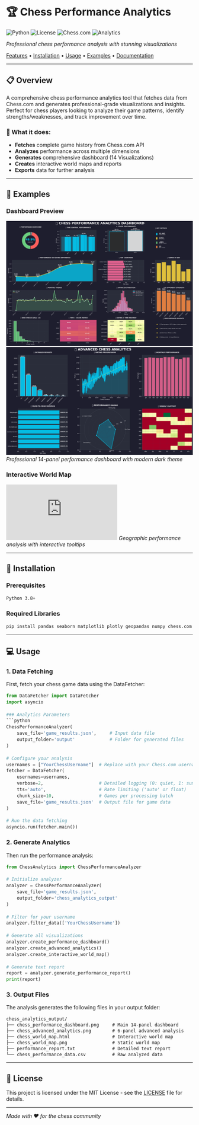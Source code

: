 # 🏆 Chess Performance Analytics 
  ![Python](https://img.shields.io/badge/Python-3.8+-blue.svg)
  ![License](https://img.shields.io/badge/License-MIT-green.svg)
  ![Chess.com](https://img.shields.io/badge/Data-Chess.com_API-orange.svg)
  ![Analytics](https://img.shields.io/badge/Analytics-Advanced-purple.svg)

  *Professional chess performance analysis with stunning visualizations*

[Features](#-features) • [Installation](#-installation) • [Usage](#-usage) • [Examples](#-examples) • [Documentation](#-documentation)

---

## 📋 Overview

A comprehensive chess performance analytics tool that fetches data from Chess.com and generates professional-grade visualizations and insights. Perfect for chess players looking to analyze their game patterns, identify strengths/weaknesses, and track improvement over time.

### 🎯 What it does:
- **Fetches** complete game history from Chess.com API
- **Analyzes** performance across multiple dimensions
- **Generates** comprehensive dashboard (14 Visualizations)
- **Creates** interactive world maps and reports
- **Exports** data for further analysis
---

## 📸 Examples

### Dashboard Preview
![Chess Dashboard1](https://github.com/Fayed-Rsl/chess-analyzer/blob/main/chess_analytics_output/chess_performance_dashboard.png)
![Chess Dashboard2](https://github.com/Fayed-Rsl/chess-analyzer/blob/main/chess_analytics_output/chess_advanced_analytics.png)
*Professional 14-panel performance dashboard with modern dark theme*

### Interactive World Map
![World Map](https://github.com/Fayed-Rsl/chess-analyzer/blob/main/chess_analytics_output/chess_world_map.html)
*Geographic performance analysis with interactive tooltips*

---

## 🚀 Installation

### Prerequisites
```bash
Python 3.8+
```

### Required Libraries
```bash
pip install pandas seaborn matplotlib plotly geopandas numpy chess.com asyncio
```

---

## 💻 Usage

### 1. **Data Fetching**

First, fetch your chess game data using the DataFetcher:

```python
from DataFetcher import DataFetcher
import asyncio

### Analytics Parameters
```python
ChessPerformanceAnalyzer(
    save_file='game_results.json',     # Input data file
    output_folder='output'             # Folder for generated files
)

# Configure your analysis
usernames = ["YourChessUsername"]  # Replace with your Chess.com username (can handle multiple users: ["player1", "player2"])
fetcher = DataFetcher(
    usernames=usernames,          
    verbose=2,                     # Detailed logging (0: quiet, 1: summary, 2: detailed)
    tts='auto',                    # Rate limiting ('auto' or float)
    chunk_size=10,                 # Games per processing batch
    save_file='game_results.json'  # Output file for game data
)

# Run the data fetching
asyncio.run(fetcher.main())
```

### 2. **Generate Analytics**

Then run the performance analysis:

```python
from ChessAnalytics import ChessPerformanceAnalyzer

# Initialize analyzer
analyzer = ChessPerformanceAnalyzer(
    save_file='game_results.json',
    output_folder='chess_analytics_output'
)

# Filter for your username
analyzer.filter_data(['YourChessUsername'])

# Generate all visualizations
analyzer.create_performance_dashboard()
analyzer.create_advanced_analytics()
analyzer.create_interactive_world_map()

# Generate text report
report = analyzer.generate_performance_report()
print(report)
```

### 3. **Output Files**

The analysis generates the following files in your output folder:

```
chess_analytics_output/
├── chess_performance_dashboard.png     # Main 14-panel dashboard
├── chess_advanced_analytics.png        # 6-panel advanced analysis  
├── chess_world_map.html                # Interactive world map
├── chess_world_map.png                 # Static world map
├── performance_report.txt              # Detailed text report
└── chess_performance_data.csv          # Raw analyzed data
```

---

## 📄 License

This project is licensed under the MIT License - see the [LICENSE](LICENSE) file for details.

---

*Made with ❤️ for the chess community*
